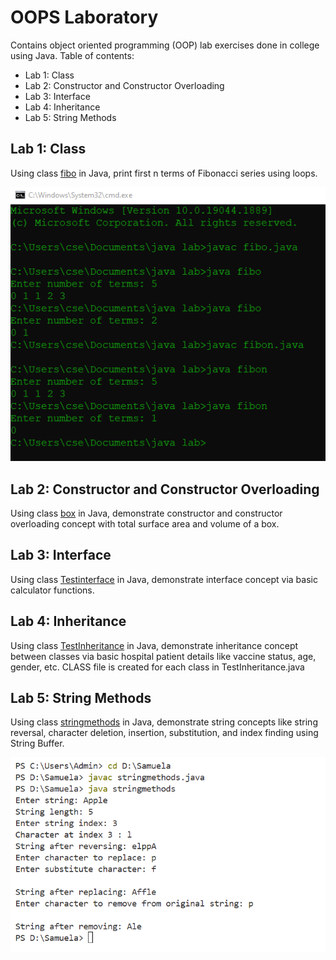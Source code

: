 # OOPS Laboratory
Contains object oriented programming (OOP) lab exercises done in college using Java. Table of contents:
- Lab 1: Class
- Lab 2: Constructor and Constructor Overloading
- Lab 3: Interface
- Lab 4: Inheritance
- Lab 5: String Methods


## Lab 1: Class 
Using class [fibo](https://github.com/Samuela31/OOPS-Laboratory/blob/main/fibo.java) in Java, print first n terms of Fibonacci series using loops.

![op1](https://github.com/Samuela31/OOPS-Laboratory/blob/main/oops%20lab%201%20output.png)

## Lab 2: Constructor and Constructor Overloading
Using class [box](https://github.com/Samuela31/OOPS-Laboratory/blob/main/box.java) in Java, demonstrate constructor and constructor overloading concept with total surface area and volume of a box. 

## Lab 3: Interface
Using class [Testinterface](https://github.com/Samuela31/OOPS-Laboratory/blob/main/Testinterface.java) in Java, demonstrate interface concept via basic calculator functions.

## Lab 4: Inheritance
Using class [TestInheritance](https://github.com/Samuela31/OOPS-Laboratory/blob/main/TestInheritance.java) in Java, demonstrate inheritance concept between classes via basic hospital patient details like vaccine status, age, gender, etc. CLASS file is created for each class in TestInheritance.java

## Lab 5: String Methods
Using class [stringmethods](https://github.com/Samuela31/OOPS-Laboratory/blob/main/stringmethods.java) in Java, demonstrate string concepts like string reversal, character deletion, insertion, substitution, and index finding using String Buffer.

![op5](https://github.com/Samuela31/OOPS-Laboratory/blob/main/oops%20lab%205%20output.png)
